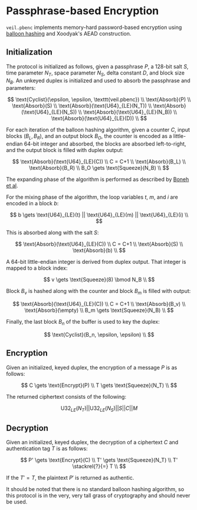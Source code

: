 # Passphrase-based Encryption

`veil.pbenc` implements memory-hard password-based encryption using [balloon hashing][bh] and Xoodyak's AEAD
construction.

## Initialization

The protocol is initialized as follows, given a passphrase $P$, a 128-bit salt $S$, time parameter $N_T$, space
parameter $N_S$, delta constant $D$, and block size $N_B$. An unkeyed duplex is initialized and used to absorb the
passphrase and parameters:

$$
\text{Cyclist}(\epsilon, \epsilon, \texttt{veil.pbenc}) \\
\text{Absorb}(P) \\
\text{Absorb}(S) \\
\text{Absorb}(\text{U64}_{LE}(N_T)) \\
\text{Absorb}(\text{U64}_{LE}(N_S)) \\
\text{Absorb}(\text{U64}_{LE}(N_B)) \\
\text{Absorb}(\text{U64}_{LE}(D)) \\
$$

For each iteration of the balloon hashing algorithm, given a counter $C$, input blocks $(B_L, B_R)$, and an output block
$B_O$, the counter is encoded as a little-endian 64-bit integer and absorbed, the blocks are absorbed left-to-right, and
the output block is filled with duplex output:

$$
\text{Absorb}(\text{U64}_{LE}(C)) \\
C = C+1 \\
\text{Absorb}(B_L) \\
\text{Absorb}(B_R) \\
B_O \gets \text{Squeeze}(N_B) \\
$$

The expanding phase of the algorithm is performed as described by [Boneh et al][bh].

For the mixing phase of the algorithm, the loop variables $t$, $m$, and $i$ are encoded in a block $b$:

$$
b \gets \text{U64}_{LE}(t) || \text{U64}_{LE}(m) || \text{U64}_{LE}(i) \\
$$

This is absorbed along with the salt $S$:

$$
\text{Absorb}(\text{U64}_{LE}(C)) \\
C = C+1 \\
\text{Absorb}(S) \\
\text{Absorb}(b) \\
$$

A 64-bit little-endian integer is derived from duplex output. That integer is mapped to a block index:

$$
v \gets \text{Squeeze}(8) \bmod N_B \\
$$

Block $B_v$ is hashed along with the counter and block $B_m$ is filled with output:

$$
\text{Absorb}(\text{U64}_{LE}(C)) \\
C = C+1 \\
\text{Absorb}(B_v) \\
\text{Absorb}(\empty) \\
B_m \gets \text{Squeeze}(N_B) \\
$$

Finally, the last block $B_n$ of the buffer is used to key the duplex:

$$
\text{Cyclist}(B_n, \epsilon, \epsilon) \\
$$

## Encryption

Given an initialized, keyed duplex, the encryption of a message $P$ is as follows:

$$
C \gets \text{Encrypt}(P) \\
T \gets \text{Squeeze}(N_T) \\
$$

The returned ciphertext consists of the following:

$$
\text{U32}_{LE}(N_T) || \text{U32}_{LE}(N_S) || S || C || M
$$

## Decryption

Given an initialized, keyed duplex, the decryption of a ciphertext $C$ and authentication tag $T$ is as follows:

$$
P' \gets \text{Encrypt}(C) \\
T' \gets \text{Squeeze}(N_T) \\
T' \stackrel{?}{=} T \\
$$

If the $T' = T$, the plaintext $P'$ is returned as authentic.

It should be noted that there is no standard balloon hashing algorithm, so this protocol is in the very, very tall grass
of cryptography and should never be used.

[bh]: https://eprint.iacr.org/2016/027.pdf